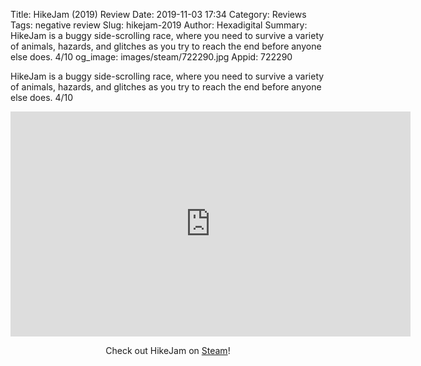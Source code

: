 Title: HikeJam (2019) Review
Date: 2019-11-03 17:34
Category: Reviews
Tags: negative review
Slug: hikejam-2019
Author: Hexadigital
Summary: HikeJam is a buggy side-scrolling race, where you need to survive a variety of animals, hazards, and glitches as you try to reach the end before anyone else does. 4/10
og_image: images/steam/722290.jpg
Appid: 722290

HikeJam is a buggy side-scrolling race, where you need to survive a variety of animals, hazards, and glitches as you try to reach the end before anyone else does. 4/10

<center><iframe src="https://www.youtube.com/embed/uOSYfPRC0p8?feature=oembed" allow="accelerometer; autoplay; encrypted-media; gyroscope; picture-in-picture" width="640" height="360" frameborder="0"></iframe>

Check out HikeJam on [Steam](https://store.steampowered.com/app/722290/?curator_clanid=34633900)!</center>
